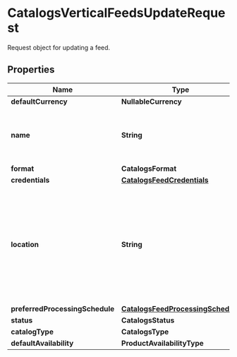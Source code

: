 

# CatalogsVerticalFeedsUpdateRequest

Request object for updating a feed.

## Properties

| Name | Type | Description | Notes |
|------------ | ------------- | ------------- | -------------|
|**defaultCurrency** | **NullableCurrency** |  |  [optional] |
|**name** | **String** | A human-friendly name associated to a given feed. |  [optional] |
|**format** | **CatalogsFormat** |  |  [optional] |
|**credentials** | [**CatalogsFeedCredentials**](CatalogsFeedCredentials.md) |  |  [optional] |
|**location** | **String** | The URL where a feed is available for download. This URL is what Pinterest will use to download a feed for processing. |  [optional] |
|**preferredProcessingSchedule** | [**CatalogsFeedProcessingSchedule**](CatalogsFeedProcessingSchedule.md) |  |  [optional] |
|**status** | **CatalogsStatus** |  |  [optional] |
|**catalogType** | **CatalogsType** |  |  |
|**defaultAvailability** | **ProductAvailabilityType** |  |  [optional] |




